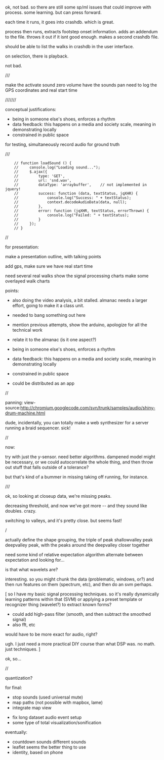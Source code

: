 
ok, not bad. so there are still some sp/ml issues that could improve with process. some learning. but can press forward.

each time it runs, it goes into crashdb. which is great.

process then runs, extracts footstep onset information. adds an addendum to the file. throws it out if it isnt good enough. makes a second crashdb file.

should be able to list the walks in crashdb in the user interface.

on selection, there is playback.

not bad.

///

make the activate sound zero volume
have the sounds pan
need to log the GPS coordinates and real start time




///////

conceptual justifications:

- being in someone else's shoes, enforces a rhythm
- data feedback: this happens on a media and society scale, meaning in demonstrating locally
- constrained in public space


for testing, simultaneously record audio for ground truth





///

        // function loadSound () {
        //     console.log("Loading sound...");
        //     $.ajax({
        //         type: 'GET',
        //         url: 'snd.wav', 
        //         dataType: 'arraybuffer',    // not implemented in jquery!
        //         success: function (data, textStatus, jqXHR) {
        //             console.log("Success: " + textStatus);
        //             context.decodeAudioData(data, null);
        //         },
        //         error: function (jqXHR, textStatus, errorThrown) {
        //             console.log("Failed: " + textStatus);
        //         }
        //     });
        // }




//

for presentation:

make a presentation outline, with talking points

add gps, make sure we have real start time

need several real walks
show the signal processing charts
make some overlayed walk charts

points:
- also doing the video analysis, a bit stalled. almanac needs a larger effort, going to make it a class unit.
- needed to bang something out here

- mention previous attempts, show the arduino, apologize for all the technical work
- relate it to the almanac (is it one aspect?)

- being in someone else's shoes, enforces a rhythm

- data feedback: this happens on a media and society scale, meaning in demonstrating locally
- constrained in public space
- could be distributed as an app


//


panning: view-source:http://chromium.googlecode.com/svn/trunk/samples/audio/shiny-drum-machine.html


dude, incidentally, you can totally make a web synthesizer for a server running a braid sequencer. sick!



//


now:

try with just the y-sensor. need better algorithms. dampened model might be necessary, or we could autocorrelate the whole thing, and then throw out stuff that falls outside of a tolerance?

but that's kind of a bummer in missing taking off running, for instance.

///


ok, so looking at closeup data, we're missing peaks.

decreasing threshold, and now we've got more -- and they sound like doubles. crazy.

switching to valleys, and it's pretty close. but seems fast!

/

actually define the shape grouping, the triple of peak shallowvalley peak deepvalley peak, with the peaks around the deepvalley closer together

need some kind of relative expectation algorithm
alternate between expectation and looking for...

is that what wavelets are?

interesting. so you might chunk the data (problematic, windows, or?) and then run features on them (spectrum, etc), and then do an svm perhaps.

[
so I have my basic signal processing techniques. so it's really dynamically learning patterns within that (SVM) or applying a preset template or recognizer thing (wavelet?) to extract known forms?

- could add high-pass filter (smooth, and then subtract the smoothed signal)
- also fft, etc

would have to be more exact for audio, right?

ugh. I just need a more practical DIY course than what DSP was. no math. just techniques.
]

ok, so...

//

quantization?


for final:
+ stop sounds (used universal mute)
+ map paths (not possible with mapbox, lame)
+ integrate map view
- fix long dataset audio event setup
- some type of total visualization/sonification


eventually:
- countdown sounds different sounds
- leaflet seems the better thing to use
- identity, based on phone


